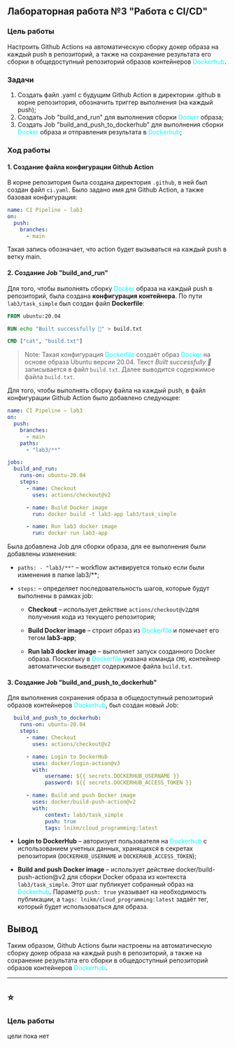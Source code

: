 ## Лабораторная работа №3 "Работа с CI/CD"

### Цель работы
Настроить Github Actions на автоматическую сборку докер образа на каждый 
push в репозиторий, а также на сохранение результата его сборки в 
общедоступный репозиторий образов контейнеров <font color="aqua">Dockerhub</font>.

### Задачи
1. Создать файл .yaml с будущим Github Action в директории .github в корне репозитория, 
обозначить триггер выполнения (на каждый push);
2. Создать Job "build_and_run" для выполнения сборки <font color="aqua">Docker</font> образа;
3. Создать Job "build_and_push_to_dockerhub" для выполнения сборки <font color="aqua">Docker</font> образа и отправления 
результата в <font color="aqua">Dockerhub</font>;


### Ход работы

#### 1. Создание файла конфигурации Github Action
В корне репозитория была создана директория `.github`, в ней был создан файл `ci.yaml`.
Было задано имя для Github Action, а также базовая конфигурация:
```yaml
name: CI Pipeline – lab3
on:
  push:
    branches:
      - main
```
Такая запись обозначает, что action будет вызываться на каждый push в ветку main.

#### 2. Создание Job "build_and_run"

Для того, чтобы выполнять сборку <font color="aqua">Docker</font> образа на каждый push в репозиторий,
была создана **конфигурация контейнера**. По пути `lab3/task_simple` был 
создан файл **Dockerfile**:

```dockerfile
FROM ubuntu:20.04

RUN echo "Built successfully 💋" > build.txt

CMD ["cat", "build.txt"]

```
>Note: Такая конфигурация <font color="aqua">Dockerfile</font> создаёт образ <font color="aqua">Docker</font> на основе образа Ubuntu 
версии 20.04. Текст _Built successfully 💋_ записывается в файл `build.txt`. Далее
выводится содержимое файла `build.txt`.

 
Для того, чтобы выполнять сборку файла на каждый push, в файл конфигурации Github Action было
добавлено следующее:
```yaml
name: CI Pipeline – lab3
on:
  push:
    branches:
      - main
    paths:
      - "lab3/**"

jobs:
  build_and_run:
    runs-on: ubuntu-20.04
    steps:
      - name: Checkout
        uses: actions/checkout@v2

      - name: Build Docker image
        run: docker build -t lab3-app lab3/task_simple

      - name: Run lab3 docker image
        run: docker run lab3-app
```
Была добавлена Job для сборки образа, для ее выполнения были добавлены изменения:

 - `paths: - "lab3/**"` – workflow активируется только если были изменения в папке lab3/**;

 - `steps:` – определяет последовательность шагов, которые будут выполнены в рамках job:

   - **Checkout** – использует действие `actions/checkout@v2`для получения кода из текущего репозитория;

   - **Build Docker image** – строит образ из <font color="aqua">Dockerfile</font> и помечает его тегом **lab3-app**;

   - **Run lab3 docker image** – выполняет запуск созданного Docker образа. Поскольку в <font color="aqua">Dockerfile</font> указана команда `CMD`, 
   контейнер автоматически выведет содержимое файла `build.txt`.

#### 3. Создание Job "build_and_push_to_dockerhub"

Для выполнения сохранения образа в общедоступный репозиторий образов контейнеров <font color="aqua">Dockerhub</font>,
был создан новый Job:

```yaml
  build_and_push_to_dockerhub:
    runs-on: ubuntu-20.04
    steps:
      - name: Checkout
        uses: actions/checkout@v2

      - name: Login to DockerHub
        uses: docker/login-action@v3
        with:
            username: ${{ secrets.DOCKERHUB_USERNAME }}
            password: ${{ secrets.DOCKERHUB_ACCESS_TOKEN }}

      - name: Build and push Docker image
        uses: docker/build-push-action@v2
        with:
            context: lab3/task_simple
            push: true
            tags: lnikm/cloud_programming:latest
```
 - **Login to DockerHub** – авторизует пользователя на <font color="aqua">Dockerhub</font> с использованием учетных данных, хранящихся в секретах репозитория (`DOCKERHUB_USERNAME` и `DOCKERHUB_ACCESS_TOKEN`);

 - **Build and push Docker image** – использует действие docker/build-push-action@v2
для сборки Docker образа из контекста `lab3/task_simple`. Этот шаг публикует собранный образ 
на <font color="aqua">Dockerhub</font>. Параметр `push: true` указывает на необходимость публикации, а `tags: lnikm/cloud_programming:latest` 
задаёт тег, который будет использоваться для образа.

## Вывод
Таким образом, Github Actions были настроены на автоматическую сборку 
докер образа на каждый push в репозиторий, а также на сохранение результата его сборки в 
общедоступный репозиторий образов контейнеров <font color="aqua">Dockerhub</font>.

---
## ⭐ 
### Цель работы
цели пока нет
